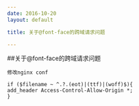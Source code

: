 ```yaml
---
date: 2016-10-20
layout: default

title: 关于@font-face的跨域请求问题

---
```


##关于@font-face的跨域请求问题

	修改nginx conf

	if ($filename ~ ^.?.(eot)|(ttf)|(woff)$){
	add_header Access-Control-Allow-Origin *;
	}	 







    


